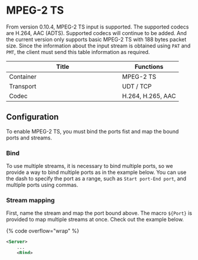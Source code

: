 # MPEG-2 TS

From version 0.10.4, MPEG-2 TS input is supported. The supported codecs are H.264, AAC (ADTS). Supported codecs will continue to be added. And the current version only supports basic MPEG-2 TS with 188 bytes packet size. Since the information about the input stream is obtained using `PAT` and `PMT`, the client must send this table information as required.

<table><thead><tr><th width="290">Title</th><th>Functions</th></tr></thead><tbody><tr><td>Container</td><td>MPEG-2 TS</td></tr><tr><td>Transport</td><td>UDT / TCP</td></tr><tr><td>Codec</td><td>H.264, H.265, AAC</td></tr></tbody></table>

## Configuration

To enable MPEG-2 TS, you must bind the ports fist and map the bound ports and streams.

### Bind

To use multiple streams, it is necessary to bind multiple ports, so we provide a way to bind multiple ports as in the example below. You can use the dash to specify the port as a range, such as `Start port-End port`, and multiple ports using commas.

### Stream mapping

First, name the stream and map the port bound above. The macro `${Port}` is provided to map multiple streams at once. Check out the example below.

{% code overflow="wrap" %}
```xml
<Server>
    ...
    <Bind>
        <Providers>
            <MPEGTS>
                <!--
                    Listen on port 4000,4001,4004,4005
                    This is just a demonstration to show that 
                    you can configure the port in several ways
                -->
                <Port>4000-4001,4004,4005/udp</Port>
            </MPEGTS>
        </Providers>
    </Bind>
    ...
    <VirtualHosts>
        <VirtualHost>
            <Application>
                <Providers>
                    <MPEGTS>
                        <StreamMap>
                            <!--
                                Set the stream name of the client connected to the 
                                port to "stream_${Port}"
                                For example, if a client connets to port 4000, 
                                OME creates a "stream_4000" stream
                            -->
                            <Stream>
                                <Name>stream_${Port}</Name>
                                <Port>4000-4001,4004</Port>
                            </Stream>
                            <Stream>
                                <Name>stream_name_for_4005_port</Name>
                                <Port>4005</Port>
                            </Stream>
                        </StreamMap>
                    </MPEGTS>
                </Providers>
            <Application>
        </VirtualHost>
    </VirtualHosts>
</Server>
```
{% endcode %}

## Publish

This is an example of publishing using FFMPEG.

{% code overflow="wrap" %}
```markup
# Video / Audio
ffmpeg.exe -re -stream_loop -1 -i <file.ext> -c:v libx264 -bf 0 -x264-params keyint=30:scenecut=0  -acodec aac -pes_payload_size 0 -f mpegts udp://<IP>:4000?pkt_size=1316

# Video only
ffmpeg.exe -re -stream_loop -1 -i <file.ext> -c:v libx264 -bf 0 -x264-params keyint=30:scenecut=0  -an -f mpegts udp://<IP>:4000?pkt_size=1316

# Audio only
ffmpeg.exe -re -stream_loop -1 -i <file.ext> -vn  -acodec aac -pes_payload_size 0 -f mpegts udp://<IP>:4000?pkt_size=1316
```
{% endcode %}

{% hint style="info" %}
Giving the -pes\_payload\_size 0 option to the AAC codec is very important for AV synchronization and low latency. If this option is not given, FFMPEG bundles several ADTSs and is transmitted at once, which may cause high latency and AV synchronization errors.
{% endhint %}
